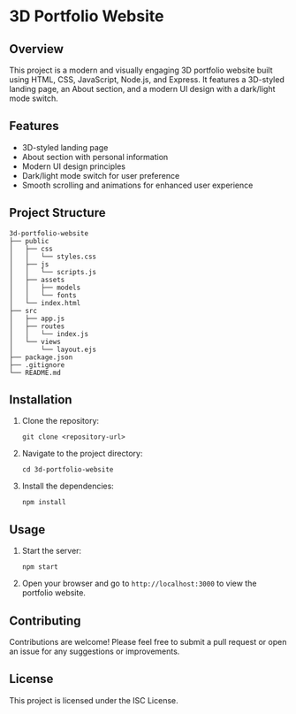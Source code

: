 # 3D Portfolio Website

## Overview
This project is a modern and visually engaging 3D portfolio website built using HTML, CSS, JavaScript, Node.js, and Express. It features a 3D-styled landing page, an About section, and a modern UI design with a dark/light mode switch.

## Features
- 3D-styled landing page
- About section with personal information
- Modern UI design principles
- Dark/light mode switch for user preference
- Smooth scrolling and animations for enhanced user experience

## Project Structure
```
3d-portfolio-website
├── public
│   ├── css
│   │   └── styles.css
│   ├── js
│   │   └── scripts.js
│   ├── assets
│   │   ├── models
│   │   └── fonts
│   └── index.html
├── src
│   ├── app.js
│   ├── routes
│   │   └── index.js
│   └── views
│       └── layout.ejs
├── package.json
├── .gitignore
└── README.md
```

## Installation
1. Clone the repository:
   ```
   git clone <repository-url>
   ```
2. Navigate to the project directory:
   ```
   cd 3d-portfolio-website
   ```
3. Install the dependencies:
   ```
   npm install
   ```

## Usage
1. Start the server:
   ```
   npm start
   ```
2. Open your browser and go to `http://localhost:3000` to view the portfolio website.

## Contributing
Contributions are welcome! Please feel free to submit a pull request or open an issue for any suggestions or improvements.

## License
This project is licensed under the ISC License.